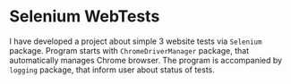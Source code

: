 # Selenium WebTests

I have developed a project about simple 3 website tests via ``Selenium`` package.
Program starts with ``ChromeDriverManager`` package, that automatically manages Chrome browser.
The program is accompanied by ``logging`` package, that inform user about status of tests.
